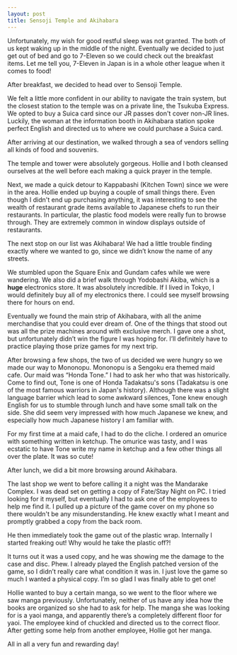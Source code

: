 ```yaml
---
layout: post
title: Sensoji Temple and Akihabara
---
```


Unfortunately, my wish for good restful sleep was not granted. The both of us kept waking up in the middle of the night. Eventually we decided to just get out of bed and go to 7-Eleven so we could check out the breakfast items. Let me tell you, 7-Eleven in Japan is in a whole other league when it comes to food!

After breakfast, we decided to head over to Sensoji Temple.

We felt a little more confident in our ability to navigate the train system, but the closest station to the temple was on a private line, the Tsukuba Express. We opted to buy a Suica card since our JR passes don't cover non-JR lines. Luckily, the woman at the information booth in Akihabara station spoke perfect English and directed us to where we could purchase a Suica card.

After arriving at our destination, we walked through a sea of vendors selling all kinds of food and souvenirs.

The temple and tower were absolutely gorgeous. Hollie and I both cleansed ourselves at the well before each making a quick prayer in the temple.

Next, we made a quick detour to Kappabashi (Kitchen Town) since we were in the area. Hollie ended up buying a couple of small things there. Even though I didn't end up purchasing anything, it was interesting to see the wealth of restaurant grade items available to Japanese chefs to run their restaurants. In particular, the plastic food models were really fun to browse through. They are extremely common in window displays outside of restaurants.

The next stop on our list was Akihabara! We had a little trouble finding exactly where we wanted to go, since we didn’t know the name of any streets.

We stumbled upon the Square Enix and Gundam cafes while we were wandering. We also did a brief walk through Yodobashi Akiba, which is a **huge** electronics store. It was absolutely incredible. If I lived in Tokyo, I would definitely buy all of my electronics there. I could see myself browsing there for hours on end.

Eventually we found the main strip of Akihabara, with all the anime merchandise that you could ever dream of. One of the things that stood out was all the prize machines around with exclusive merch. I gave one a shot, but unfortunately didn’t win the figure I was hoping for. I’ll definitely have to practice playing those prize games for my next trip.

After browsing a few shops, the two of us decided we were hungry so we made our way to Mononopu. Mononopu is a Sengoku era themed maid cafe. Our maid was “Honda Tone.” I had to ask her who that was historically. Come to find out, Tone is one of Honda Tadakatsu's sons (Tadakatsu is one of the most famous warriors in Japan's history). Although there was a slight language barrier which lead to some awkward silences, Tone knew enough English for us to stumble through lunch and have some small talk on the side. She did seem very impressed with how much Japanese we knew, and especially how much Japanese history I am familiar with.

For my first time at a maid cafe, I had to do the cliche. I ordered an omurice with something written in ketchup. The omurice was tasty, and I was ecstatic to have Tone write my name in ketchup and a few other things all over the plate. It was so cute!

After lunch, we did a bit more browsing around Akihabara.

The last shop we went to before calling it a night was the Mandarake Complex. I was dead set on getting a copy of Fate/Stay Night on PC. I tried looking for it myself, but eventually I had to ask one of the employees to help me find it. I pulled up a picture of the game cover on my phone so there wouldn't be any misunderstanding. He knew exactly what I meant and promptly grabbed a copy from the back room.

He then immediately took the game out of the plastic wrap. Internally I started freaking out! Why would he take the plastic off?!

It turns out it was a used copy, and he was showing me the damage to the case and disc. Phew. I already played the English patched version of the game, so I didn’t really care what condition it was in. I just love the game so much I wanted a physical copy. I’m so glad I was finally able to get one!

Hollie wanted to buy a certain manga, so we went to the floor where we saw manga previously. Unfortunately, neither of us have any idea how the books are organized so she had to ask for help. The manga she was looking for is a yaoi manga, and apparently there’s a completely different floor for yaoi. The employee kind of chuckled and directed us to the correct floor. After getting some help from another employee, Hollie got her manga.

All in all a very fun and rewarding day!
